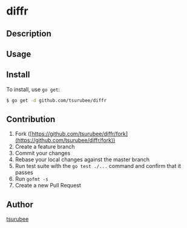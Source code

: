 # diffr



## Description

## Usage

## Install

To install, use `go get`:

```bash
$ go get -d github.com/tsurubee/diffr
```

## Contribution

1. Fork ([https://github.com/tsurubee/diffr/fork](https://github.com/tsurubee/diffr/fork))
1. Create a feature branch
1. Commit your changes
1. Rebase your local changes against the master branch
1. Run test suite with the `go test ./...` command and confirm that it passes
1. Run `gofmt -s`
1. Create a new Pull Request

## Author

[tsurubee](https://github.com/tsurubee)
